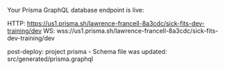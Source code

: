 Your Prisma GraphQL database endpoint is live:

  HTTP:  https://us1.prisma.sh/lawrence-francell-8a3cdc/sick-fits-dev-training/dev
  WS:    wss://us1.prisma.sh/lawrence-francell-8a3cdc/sick-fits-dev-training/dev


post-deploy:
project prisma - Schema file was updated: src/generated/prisma.graphql
